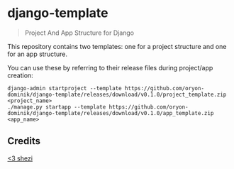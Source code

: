 # django-template

> Project And App Structure for Django

This repository contains two templates: one for a project structure and one for an app structure.

You can use these by referring to their release files during project/app creation:

    django-admin startproject --template https://github.com/oryon-dominik/django-template/releases/download/v0.1.0/project_template.zip <project_name>
    ./manage.py startapp --template https://github.com/oryon-dominik/django-template/releases/download/v0.1.0/app_template.zip <app_name>

## Credits

[<3 shezi](https://github.com/shezi/django-better-project-template)
